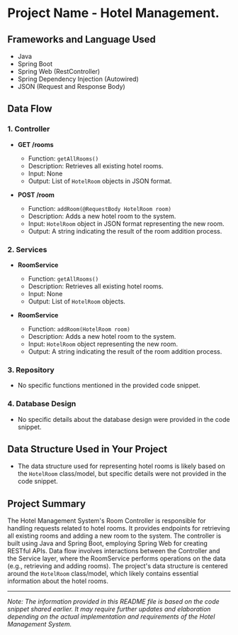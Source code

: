 # Project Name - Hotel Management.

## Frameworks and Language Used

- Java
- Spring Boot
- Spring Web (RestController)
- Spring Dependency Injection (Autowired)
- JSON (Request and Response Body)

## Data Flow

### 1. Controller

- **GET /rooms**
  - Function: `getAllRooms()`
  - Description: Retrieves all existing hotel rooms.
  - Input: None
  - Output: List of `HotelRoom` objects in JSON format.

- **POST /room**
  - Function: `addRoom(@RequestBody HotelRoom room)`
  - Description: Adds a new hotel room to the system.
  - Input: `HotelRoom` object in JSON format representing the new room.
  - Output: A string indicating the result of the room addition process.

### 2. Services

- **RoomService**
  - Function: `getAllRooms()`
  - Description: Retrieves all existing hotel rooms.
  - Input: None
  - Output: List of `HotelRoom` objects.

- **RoomService**
  - Function: `addRoom(HotelRoom room)`
  - Description: Adds a new hotel room to the system.
  - Input: `HotelRoom` object representing the new room.
  - Output: A string indicating the result of the room addition process.

### 3. Repository

- No specific functions mentioned in the provided code snippet.

### 4. Database Design

- No specific details about the database design were provided in the code snippet.

## Data Structure Used in Your Project

- The data structure used for representing hotel rooms is likely based on the `HotelRoom` class/model, but specific details were not provided in the code snippet.

## Project Summary

The Hotel Management System's Room Controller is responsible for handling requests related to hotel rooms. It provides endpoints for retrieving all existing rooms and adding a new room to the system. The controller is built using Java and Spring Boot, employing Spring Web for creating RESTful APIs. Data flow involves interactions between the Controller and the Service layer, where the RoomService performs operations on the data (e.g., retrieving and adding rooms). The project's data structure is centered around the `HotelRoom` class/model, which likely contains essential information about the hotel rooms.

---
*Note: The information provided in this README file is based on the code snippet shared earlier. It may require further updates and elaboration depending on the actual implementation and requirements of the Hotel Management System.*
